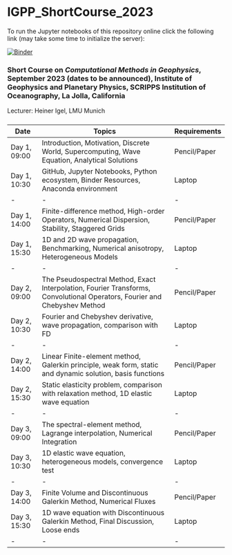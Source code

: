# IGPP_ShortCourse_2023

To run the Jupyter notebooks of this repository online click the following link (may take some time to initialize the server):

[![Binder](https://mybinder.org/badge_logo.svg)](https://mybinder.org/v2/gh/heinerigel/IGPP_ShortCourse_2022/HEAD?urlpath=/tree/)

### Short Course on *Computational Methods in Geophysics*, September 2023 (dates to be announced), Institute of Geophysics and Planetary Physics, SCRIPPS Institution of Oceanography, La Jolla, California

Lecturer: Heiner Igel, LMU Munich

##### 
  
 <font size="1"> 
 
| Date  |   Topics |  Requirements | 
|-|-|-|
| Day 1, 09:00 |  Introduction, Motivation, Discrete World, Supercomputing, Wave Equation, Analytical Solutions |  Pencil/Paper | 
| Day 1, 10:30 |  GitHub, Jupyter Notebooks, Python ecosystem, Binder Resources, Anaconda environment |  Laptop | 
|-|-|-|
| Day 1, 14:00 |  Finite-difference method, High-order Operators, Numerical Dispersion, Stability, Staggered Grids |  Pencil/Paper | 
| Day 1, 15:30 |  1D and 2D wave propagation, Benchmarking, Numerical anisotropy, Heterogeneous Models |  Laptop | 
|-|-|-|
| Day 2, 09:00 |  The Pseudospectral Method, Exact Interpolation, Fourier Transforms, Convolutional Operators, Fourier and Chebyshev Method |  Pencil/Paper | 
| Day 2, 10:30 |  Fourier and Chebyshev derivative, wave propagation, comparison with FD |  Laptop | 
|-|-|-|
| Day 2, 14:00 |  Linear Finite-element method, Galerkin principle, weak form, static and dynamic solution, basis functions |  Pencil/Paper | 
| Day 2, 15:30 |  Static elasticity problem, comparison with relaxation method, 1D elastic wave equation |  Laptop | 
|-|-|-|
| Day 3, 09:00 |  The spectral-element method, Lagrange interpolation, Numerical Integration |  Pencil/Paper | 
| Day 3, 10:30 |  1D elastic wave equation, heterogeneous models, convergence test |  Laptop | 
|-|-|-|
| Day 3, 14:00 |  Finite Volume and Discontinuous Galerkin Method, Numerical Fluxes |  Pencil/Paper | 
| Day 3, 15:30 | 1D wave equation with Discontinuous Galerkin Method, Final Discussion, Loose ends |  Laptop | 
|-|-|-|

  
</font> 
